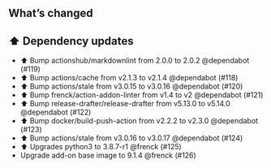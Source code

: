 ## What’s changed

## ⬆️ Dependency updates

- ⬆️ Bump actionshub/markdownlint from 2.0.0 to 2.0.2 @dependabot (#119)
- ⬆️ Bump actions/cache from v2.1.3 to v2.1.4 @dependabot (#118)
- ⬆️ Bump actions/stale from v3.0.15 to v3.0.16 @dependabot (#120)
- ⬆️ Bump frenck/action-addon-linter from v1.4 to v2 @dependabot (#121)
- ⬆️ Bump release-drafter/release-drafter from v5.13.0 to v5.14.0 @dependabot (#122)
- ⬆️ Bump docker/build-push-action from v2.2.2 to v2.3.0 @dependabot (#123)
- ⬆️ Bump actions/stale from v3.0.16 to v3.0.17 @dependabot (#124)
- ⬆ Upgrades python3 to 3.8.7-r1 @frenck (#125)
- Upgrade add-on base image to 9.1.4 @frenck (#126)
